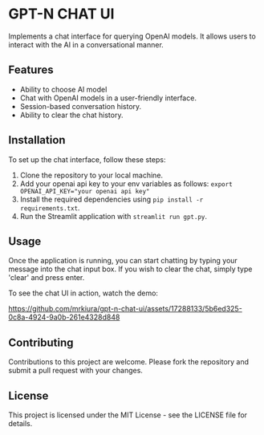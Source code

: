 # GPT-N CHAT UI

Implements a chat interface for querying OpenAI models. It allows users to interact with the AI in a conversational manner.

## Features
- Ability to choose AI model
- Chat with OpenAI models in a user-friendly interface.
- Session-based conversation history.
- Ability to clear the chat history.


## Installation

To set up the chat interface, follow these steps:

1. Clone the repository to your local machine.
2. Add your openai api key to your env variables as follows: `export OPENAI_API_KEY="your openai api key"`
3. Install the required dependencies using `pip install -r requirements.txt`.
4. Run the Streamlit application with `streamlit run gpt.py`.

## Usage

Once the application is running, you can start chatting by typing your message into the chat input box. If you wish to clear the chat, simply type 'clear' and press enter.

To see the chat UI in action, watch the demo:

https://github.com/mrkiura/gpt-n-chat-ui/assets/17288133/5b6ed325-0c8a-4924-9a0b-261e4328d848

## Contributing

Contributions to this project are welcome. Please fork the repository and submit a pull request with your changes.

## License

This project is licensed under the MIT License - see the LICENSE file for details.
